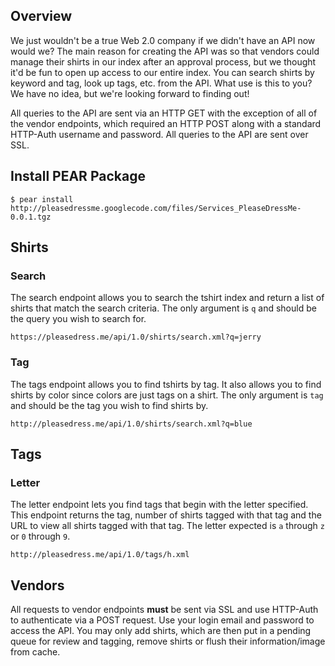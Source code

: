 ## Overview ##

We just wouldn't be a true Web 2.0 company if we didn't have an API now would we? The main reason for creating the API was so that vendors could manage their shirts in our index after an approval process, but we thought it'd be fun to open up access to our entire index. You can search shirts by keyword and tag, look up tags, etc. from the API. What use is this to you? We have no idea, but we're looking forward to finding out!

All queries to the API are sent via an HTTP GET with the exception of all of the vendor endpoints, which required an HTTP POST along with a standard HTTP-Auth username and password. All queries to the API are sent over SSL.

## Install PEAR Package ##

```
$ pear install http://pleasedressme.googlecode.com/files/Services_PleaseDressMe-0.0.1.tgz
```

## Shirts ##

### Search ###

The search endpoint allows you to search the tshirt index and return a list of shirts that match the search criteria. The only argument is `q` and should be the query you wish to search for.

```
https://pleasedress.me/api/1.0/shirts/search.xml?q=jerry
```

### Tag ###

The tags endpoint allows you to find tshirts by tag. It also allows you to find shirts by color since colors are just tags on a shirt. The only argument is `tag` and should be the tag you wish to find shirts by.

```
http://pleasedress.me/api/1.0/shirts/search.xml?q=blue
```

## Tags ##

### Letter ###

The letter endpoint lets you find tags that begin with the letter specified. This endpoint returns the tag, number of shirts tagged with that tag and the URL to view all shirts tagged with that tag. The letter expected is `a` through `z` or `0` through `9`.

```
http://pleasedress.me/api/1.0/tags/h.xml
```

## Vendors ##

All requests to vendor endpoints **must** be sent via SSL and use HTTP-Auth to authenticate via a POST request. Use your login email and password to access the API. You may only add shirts, which are then put in a pending queue for review and tagging, remove shirts or flush their information/image from cache.